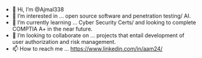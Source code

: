 - 👋 Hi, I’m @Ajmal338
- 👀 I’m interested in ... open source software and penetration testing/ AI.
- 🌱 I’m currently learning ... Cyber Security Certs/ and looking to complete COMPTIA A+ in the near future.
- 💞️ I’m looking to collaborate on ... projects that entail development of user authorization and risk management.
- 📫 How to reach me ... https://www.linkedin.com/in/aam24/

<!---
Ajmal338/Ajmal338 is a ✨ special ✨ repository because its `README.md` (this file) appears on your GitHub profile.
You can click the Preview link to take a look at your changes.
--->
